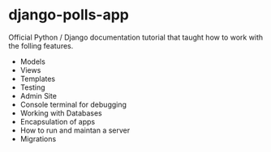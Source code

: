 # django-polls-app
Official Python / Django documentation tutorial that taught how to work with the folling features.

<ul>
<li> Models
<li> Views
<li> Templates
<li> Testing
<li> Admin Site
<li> Console terminal for debugging
<li> Working with Databases
<li> Encapsulation of apps
<li> How to run and maintan a server
<li> Migrations
</ul>
